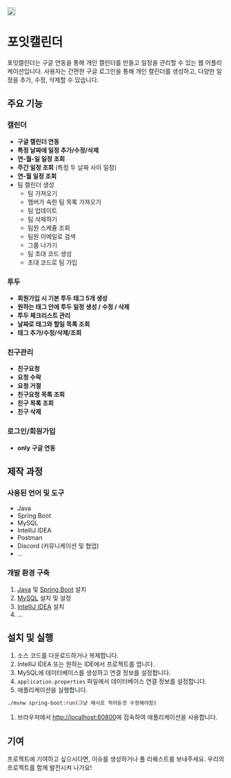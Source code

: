 <img src="https://github.com/codingBottle/JMGDH_Server/assets/85906821/efc018d7-dcee-4a90-a3d0-d5f3469f0eda" alt="포잇캘린더 로고" width="20" height="20">

# 포잇캘린더

포잇캘린더는 구글 연동을 통해 개인 캘린더를 만들고 일정을 관리할 수 있는 웹 어플리케이션입니다. 사용자는 간편한 구글 로그인을 통해 개인 캘린더를 생성하고, 다양한 일정을 추가, 수정, 삭제할 수 있습니다.

## 주요 기능

### 캘린더
- **구글 캘린더 연동**
- **특정 날짜에 일정 추가/수정/삭제**
- **연-월-일 일정 조회**
- **주간 일정 조회** (특정 두 날짜 사이 일정)
- **연-월 일정 조회**
- 팀 캘린더 생성
  - 팀 가져오기
  - 멤버가 속한 팀 목록 가져오기
  - 팀 업데이트
  - 팀 삭제하기
  - 팀원 스케쥴 조회
  - 팀원 이메일로 검색
  - 그룹 나가기
  - 팀 초대 코드 생성
  - 초대 코드로 팀 가입

### 투두
- **회원가입 시 기본 투두 태그 5개 생성**
- **원하는 태그 안에 투두 일정 생성 / 수정 / 삭제**
- **투두 체크리스트 관리**
- **날짜로 태그와 할일 목록 조회**
- **태그 추가/수정/삭제/조회**

### 친구관리
- **친구요청**
- **요청 수락**
- **요청 거절**
- **친구요청 목록 조회**
- **친구 목록 조회**
- **친구 삭제**

### 로그인/회원가입
- **only 구글 연동**


## 제작 과정

### 사용된 언어 및 도구

- Java
- Spring Boot
- MySQL
- IntelliJ IDEA
- Postman
- Discord (커뮤니케이션 및 협업)
- ...

### 개발 환경 구축

1. [Java](https://www.java.com) 및 [Spring Boot](https://spring.io/projects/spring-boot) 설치
2. [MySQL](https://www.mysql.com) 설치 및 설정
3. [IntelliJ IDEA](https://www.jetbrains.com/idea) 설치
4. ...

## 설치 및 실행

1. 소스 코드를 다운로드하거나 복제합니다.
2. IntelliJ IDEA 또는 원하는 IDE에서 프로젝트를 엽니다.
3. MySQL에 데이터베이스를 생성하고 연결 정보를 설정합니다.
4. `application.properties` 파일에서 데이터베이스 연결 정보를 설정합니다.
5. 애플리케이션을 실행합니다.

```bash
./mvnw spring-boot:run(그냥 예시로 적어둔것 수정해야함)
```

1. 브라우저에서 [http://localhost:80800](https://www.jmgdh.duckdns.org/test)에 접속하여 애플리케이션을 사용합니다.


## 기여
프로젝트에 기여하고 싶으시다면, 이슈를 생성하거나 풀 리퀘스트를 보내주세요. 우리의 프로젝트를 함께 발전시켜 나가요!

